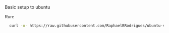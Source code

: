 Basic setup to ubuntu

Run:

```sh
  curl -o- https://raw.githubusercontent.com/RaphaelBRodrigues/ubuntu-setup/master/setup.sh | bash;
```